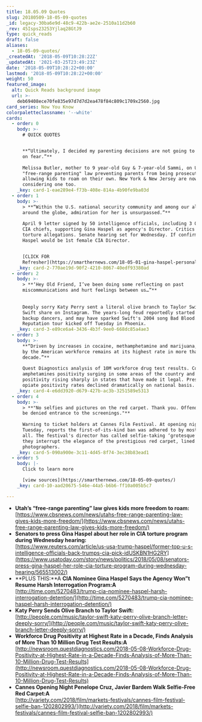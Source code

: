 ```yaml
---
title: 18.05.09 Quotes
slug: 20180509-18-05-09-quotes
_id: legacy-30ba6e9d-48c9-422b-ae2e-2510a11d2b60
_rev: 45Isps23253Yjlaq28GtJ9
type: quick_reads
draft: false
aliases:
  - 18-05-09-quotes/
_createdAt: '2018-05-09T10:28:22Z'
_updatedAt: '2021-03-25T23:49:23Z'
date: '2018-05-09T10:28:22+00:00'
lastmod: '2018-05-09T10:28:22+00:00'
weight: 50
featured_image:
  alt: Quick Reads background image
  url: >-
    deb69408ece70fe835e97d7d7d2ea478f84c809c1709x2560.jpg
card_series: Now You Know
colorpaletteclassname: '--white'
cards:
  - order: 0
    body: >-
      # QUICK QUOTES


      **“Ultimately, I decided my parenting decisions are not going to be based
      on fear.”**  
        
      Melissa Butler, mother to 9 year-old Guy & 7-year-old Sammi, on Utah's new
      "free-range parenting" law preventing parents from being prosecuted for
      allowing kids to roam on their own. New York & New Jersey are now
      considering one too.
    _key: card-1-eae289e4-f73b-408e-814a-4b90fe9ba03d
  - order: 1
    body: >-
      > **“Within the U.S. national security community and among our allies
      around the globe, admiration for her is unsurpassed.”**  
        
      April 9 letter signed by 50 intelligence officials, including 3 Obama-era
      CIA chiefs, supporting Gina Haspel as agency's Director. Critics cite
      torture allegations. Senate hearing set for Wednesday. If confirmed,
      Haspel would be 1st female CIA Director.


      [CLICK FOR
      Refresher](https://smarthernews.com/18-05-01-gina-haspel-personal-life/)
    _key: card-2-770ae19d-90f2-4210-8067-40edf93380ad
  - order: 2
    body: >-
      > **‘Hey Old Friend, I’ve been doing some reflecting on past
      miscommunications and hurt feelings between us…”**  
        
        
      Deeply sorry Katy Perry sent a literal olive branch to Taylor Swift which
      Swift share on Instagram. The years-long feud reportedly started over
      backup dancers, and may have sparked Swift's 2004 song Bad Blood. Swift's
      Reputation tour kicked off Tuesday in Phoenix.
    _key: card-3-e89ce6a4-3436-4b3f-9ee0-668dc85a4ae3
  - order: 3
    body: >-
      **“Driven by increases in cocaine, methamphetamine and marijuana, drug use
      by the American workforce remains at its highest rate in more than a
      decade.”**  
        
      Quest Diagnostics analysis of 10M workforce drug test results. Cocaine &
      amphetamines positivity surging in some areas of the country and marijuana
      positivity rising sharply in states that have made it legal. Prescription
      opiate positivity rates declined dramatically on national basis.
    _key: card-4-e6dd3920-d679-427b-ac3b-3251589e5313
  - order: 4
    body: >-
      > **"No selfies and pictures on the red carpet. Thank you. Offenders will
      be denied entrance to the screenings."**  
        
      Warning to ticket holders at Cannes Film Festival. At opening night
      Tuesday, reports the first-of-its-kind ban was adhered to by most, but not
      all. The festival's director has called selfie-taking ‘grotesque’ & said
      they interrupt the elegance of the prestigious red carpet, lined by
      photographers.
    _key: card-5-090a900e-3c11-4d45-8f74-3ec38b83ead1
  - order: 5
    body: |-
      Click to learn more

      [view sources](https://smarthernews.com/18-05-09-quotes/)
    _key: card-10-aad20675-546e-44a5-b6b6-ff10a005b5c7

---
```

* **Utah’s “free-range parenting” law gives kids more freedom to roam:** [https://www.cbsnews.com/news/utahs-free-range-parenting-law-gives-kids-more-freedom/](https://www.cbsnews.com/news/utahs-free-range-parenting-law-gives-kids-more-freedom/)
* **Senators to press Gina Haspel about her role in CIA torture program during Wednesday hearing:**  
[https://www.reuters.com/article/us-usa-trump-haspel/former-top-u-s-intelligence-officials-back-trumps-cia-pick-idUSKBN1HG2RY](https://www.usatoday.com/story/news/politics/2018/05/08/senators-press-gina-haspel-her-role-cia-torture-program-during-wednesday-hearing/565513002/)
* **PLUS THIS:**A **CIA Nominee Gina Haspel Says the Agency Won”t Resume Harsh Interrogation Program:A** [http://time.com/5270483/trump-cia-nominee-haspel-harsh-interrogation-detention/](http://time.com/5270483/trump-cia-nominee-haspel-harsh-interrogation-detention/)
* **Katy Perry Sends Olive Branch to Taylor Swift:**  
[http://people.com/music/taylor-swift-katy-perry-olive-branch-letter-deeply-sorry/](http://people.com/music/taylor-swift-katy-perry-olive-branch-letter-deeply-sorry/)
* **Workforce Drug Positivity at Highest Rate in a Decade, Finds Analysis of More Than 10 Million Drug Test Results:A** [http://newsroom.questdiagnostics.com/2018-05-08-Workforce-Drug-Positivity-at-Highest-Rate-in-a-Decade-Finds-Analysis-of-More-Than-10-Million-Drug-Test-Results](http://newsroom.questdiagnostics.com/2018-05-08-Workforce-Drug-Positivity-at-Highest-Rate-in-a-Decade-Finds-Analysis-of-More-Than-10-Million-Drug-Test-Results)
* **Cannes Opening Night Penelope Cruz, Javier Bardem Walk Selfie-Free Red Carpet:A**  
[http://variety.com/2018/film/markets-festivals/cannes-film-festival-selfie-ban-1202802993/](http://variety.com/2018/film/markets-festivals/cannes-film-festival-selfie-ban-1202802993/)